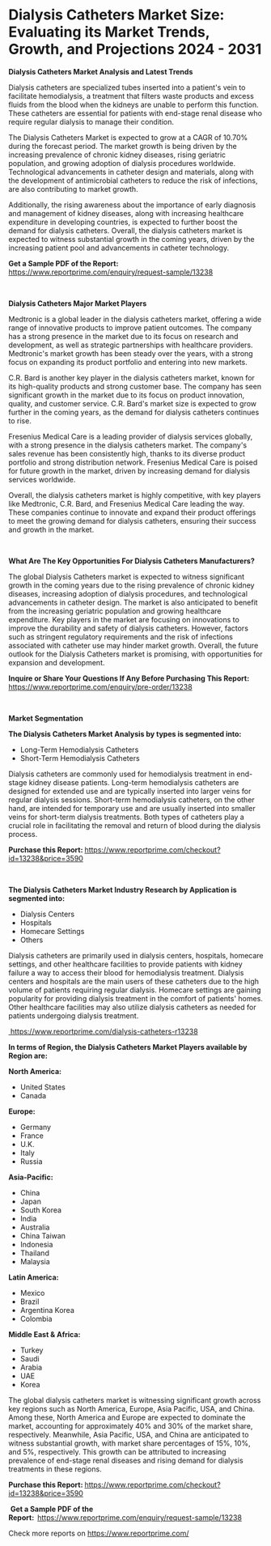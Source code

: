 <p><h1>Dialysis Catheters Market Size: Evaluating its Market Trends, Growth, and Projections 2024 - 2031</h1></p><p><strong>Dialysis Catheters Market Analysis and Latest Trends</strong></p>
<p><p>Dialysis catheters are specialized tubes inserted into a patient's vein to facilitate hemodialysis, a treatment that filters waste products and excess fluids from the blood when the kidneys are unable to perform this function. These catheters are essential for patients with end-stage renal disease who require regular dialysis to manage their condition.</p><p>The Dialysis Catheters Market is expected to grow at a CAGR of 10.70% during the forecast period. The market growth is being driven by the increasing prevalence of chronic kidney diseases, rising geriatric population, and growing adoption of dialysis procedures worldwide. Technological advancements in catheter design and materials, along with the development of antimicrobial catheters to reduce the risk of infections, are also contributing to market growth.</p><p>Additionally, the rising awareness about the importance of early diagnosis and management of kidney diseases, along with increasing healthcare expenditure in developing countries, is expected to further boost the demand for dialysis catheters. Overall, the dialysis catheters market is expected to witness substantial growth in the coming years, driven by the increasing patient pool and advancements in catheter technology.</p></p>
<p><strong>Get a Sample PDF of the Report:&nbsp;</strong> <a href="https://www.reportprime.com/enquiry/request-sample/13238">https://www.reportprime.com/enquiry/request-sample/13238</a></p>
<p>&nbsp;</p>
<p><strong>Dialysis Catheters Major Market Players</strong></p>
<p><p>Medtronic is a global leader in the dialysis catheters market, offering a wide range of innovative products to improve patient outcomes. The company has a strong presence in the market due to its focus on research and development, as well as strategic partnerships with healthcare providers. Medtronic's market growth has been steady over the years, with a strong focus on expanding its product portfolio and entering into new markets.</p><p>C.R. Bard is another key player in the dialysis catheters market, known for its high-quality products and strong customer base. The company has seen significant growth in the market due to its focus on product innovation, quality, and customer service. C.R. Bard's market size is expected to grow further in the coming years, as the demand for dialysis catheters continues to rise.</p><p>Fresenius Medical Care is a leading provider of dialysis services globally, with a strong presence in the dialysis catheters market. The company's sales revenue has been consistently high, thanks to its diverse product portfolio and strong distribution network. Fresenius Medical Care is poised for future growth in the market, driven by increasing demand for dialysis services worldwide.</p><p>Overall, the dialysis catheters market is highly competitive, with key players like Medtronic, C.R. Bard, and Fresenius Medical Care leading the way. These companies continue to innovate and expand their product offerings to meet the growing demand for dialysis catheters, ensuring their success and growth in the market.</p></p>
<p>&nbsp;</p>
<p><strong>What Are The Key Opportunities For Dialysis Catheters Manufacturers?</strong></p>
<p><p>The global Dialysis Catheters market is expected to witness significant growth in the coming years due to the rising prevalence of chronic kidney diseases, increasing adoption of dialysis procedures, and technological advancements in catheter design. The market is also anticipated to benefit from the increasing geriatric population and growing healthcare expenditure. Key players in the market are focusing on innovations to improve the durability and safety of dialysis catheters. However, factors such as stringent regulatory requirements and the risk of infections associated with catheter use may hinder market growth. Overall, the future outlook for the Dialysis Catheters market is promising, with opportunities for expansion and development.</p></p>
<p><strong>Inquire or Share Your Questions If Any Before Purchasing This Report:</strong> <a href="https://www.reportprime.com/enquiry/pre-order/13238">https://www.reportprime.com/enquiry/pre-order/13238</a></p>
<p>&nbsp;</p>
<p><strong>Market Segmentation</strong></p>
<p><strong>The Dialysis Catheters Market Analysis by types is segmented into:</strong></p>
<p><ul><li>Long-Term Hemodialysis Catheters</li><li>Short-Term Hemodialysis Catheters</li></ul></p>
<p><p>Dialysis catheters are commonly used for hemodialysis treatment in end-stage kidney disease patients. Long-term hemodialysis catheters are designed for extended use and are typically inserted into larger veins for regular dialysis sessions. Short-term hemodialysis catheters, on the other hand, are intended for temporary use and are usually inserted into smaller veins for short-term dialysis treatments. Both types of catheters play a crucial role in facilitating the removal and return of blood during the dialysis process.</p></p>
<p><strong>Purchase this Report:&nbsp;</strong><a href="https://www.reportprime.com/checkout?id=13238&price=3590">https://www.reportprime.com/checkout?id=13238&price=3590</a></p>
<p>&nbsp;</p>
<p><strong>The Dialysis Catheters Market Industry Research by Application is segmented into:</strong></p>
<p><ul><li>Dialysis Centers</li><li>Hospitals</li><li>Homecare Settings</li><li>Others</li></ul></p>
<p><p>Dialysis catheters are primarily used in dialysis centers, hospitals, homecare settings, and other healthcare facilities to provide patients with kidney failure a way to access their blood for hemodialysis treatment. Dialysis centers and hospitals are the main users of these catheters due to the high volume of patients requiring regular dialysis. Homecare settings are gaining popularity for providing dialysis treatment in the comfort of patients' homes. Other healthcare facilities may also utilize dialysis catheters as needed for patients undergoing dialysis treatment.</p></p>
<p><a href="https://www.reportprime.com/dialysis-catheters-r13238">&nbsp;https://www.reportprime.com/dialysis-catheters-r13238</a></p>
<p><strong>In terms of Region, the Dialysis Catheters Market Players available by Region are:</strong></p>
<p>
    <p> <strong> North America: </strong>
        <ul>
            <li>United States</li>
            <li>Canada</li>
        </ul>
        </p> 
    <p> <strong> Europe: </strong>
        <ul>
            <li>Germany</li>
            <li>France</li>
            <li>U.K.</li>
            <li>Italy</li>
            <li>Russia</li>
        </ul>
        </p> 
    <p> <strong> Asia-Pacific: </strong>
        <ul>
            <li>China</li>
            <li>Japan</li>
            <li>South Korea</li>
            <li>India</li>
            <li>Australia</li>
            <li>China Taiwan</li>
            <li>Indonesia</li>
            <li>Thailand</li>
            <li>Malaysia</li>
        </ul>
        </p> 
    <p> <strong> Latin America: </strong>
        <ul>
            <li>Mexico</li>
            <li>Brazil</li>
            <li>Argentina Korea</li>
            <li>Colombia</li>
        </ul>
        </p> 
    <p> <strong> Middle East & Africa: </strong>
        <ul>
            <li>Turkey</li>
            <li>Saudi</li>
            <li>Arabia</li>
            <li>UAE</li>
            <li>Korea</li>
        </ul>
    </p>
    </p>
<p><p>The global dialysis catheters market is witnessing significant growth across key regions such as North America, Europe, Asia Pacific, USA, and China. Among these, North America and Europe are expected to dominate the market, accounting for approximately 40% and 30% of the market share, respectively. Meanwhile, Asia Pacific, USA, and China are anticipated to witness substantial growth, with market share percentages of 15%, 10%, and 5%, respectively. This growth can be attributed to increasing prevalence of end-stage renal diseases and rising demand for dialysis treatments in these regions.</p></p>
<p><strong>Purchase this Report: </strong><a href="https://www.reportprime.com/checkout?id=13238&price=3590">https://www.reportprime.com/checkout?id=13238&price=3590</a></p>
<p>&nbsp;<strong>Get a Sample PDF of the Report:&nbsp;&nbsp;</strong><a href="https://www.reportprime.com/enquiry/request-sample/13238">https://www.reportprime.com/enquiry/request-sample/13238</a></p>
<p><strong></strong></p>
<p>Check more reports on <a href="https://www.reportprime.com/">https://www.reportprime.com/</a></p>